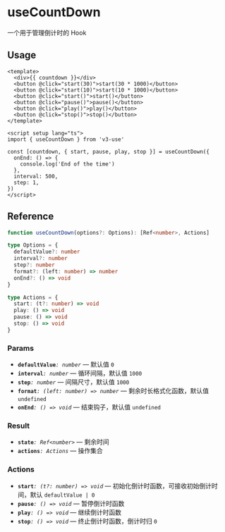 # useCountDown

一个用于管理倒计时的 Hook

## Usage

```vue
<template>
  <div>{{ countdown }}</div>
  <button @click="start(30)">start(30 * 1000)</button>
  <button @click="start(10)">start(10 * 1000)</button>
  <button @click="start()">start()</button>
  <button @click="pause()">pause()</button>
  <button @click="play()">play()</button>
  <button @click="stop()">stop()</button>
</template>

<script setup lang="ts">
import { useCountDown } from 'v3-use'

const [countdown, { start, pause, play, stop }] = useCountDown({
  onEnd: () => {
    console.log('End of the time')
  },
  interval: 500,
  step: 1,
})
</script>
```

## Reference

```ts
function useCountDown(options?: Options): [Ref<number>, Actions]

type Options = {
  defaultValue?: number
  interval?: number
  step?: number
  format?: (left: number) => number
  onEnd?: () => void
}

type Actions = {
  start: (t?: number) => void
  play: () => void
  pause: () => void
  stop: () => void
}
```

### Params

- **`defaultValue`**_`: number`_ &mdash; 默认值 `0`
- **`interval`**_`: number`_ &mdash; 循环间隔，默认值 `1000`
- **`step`**_`: number`_ &mdash; 间隔尺寸，默认值 `1000`
- **`format`**_`: (left: number) => number`_ &mdash; 剩余时长格式化函数，默认值 `undefined`
- **`onEnd`**_`: () => void`_ &mdash; 结束钩子，默认值 `undefined`

### Result

- **`state`**_`: Ref<number>`_ &mdash; 剩余时间
- **`actions`**_`: Actions`_ &mdash; 操作集合

### Actions

- **`start`**_`: (t?: number) => void`_ &mdash; 初始化倒计时函数，可接收初始倒计时间，默认 `defaultValue | 0`
- **`pause`**_`: () => void`_ &mdash; 暂停倒计时函数
- **`play`**_`: () => void`_ &mdash; 继续倒计时函数
- **`stop`**_`: () => void`_ &mdash; 终止倒计时函数，倒计时归 `0`

